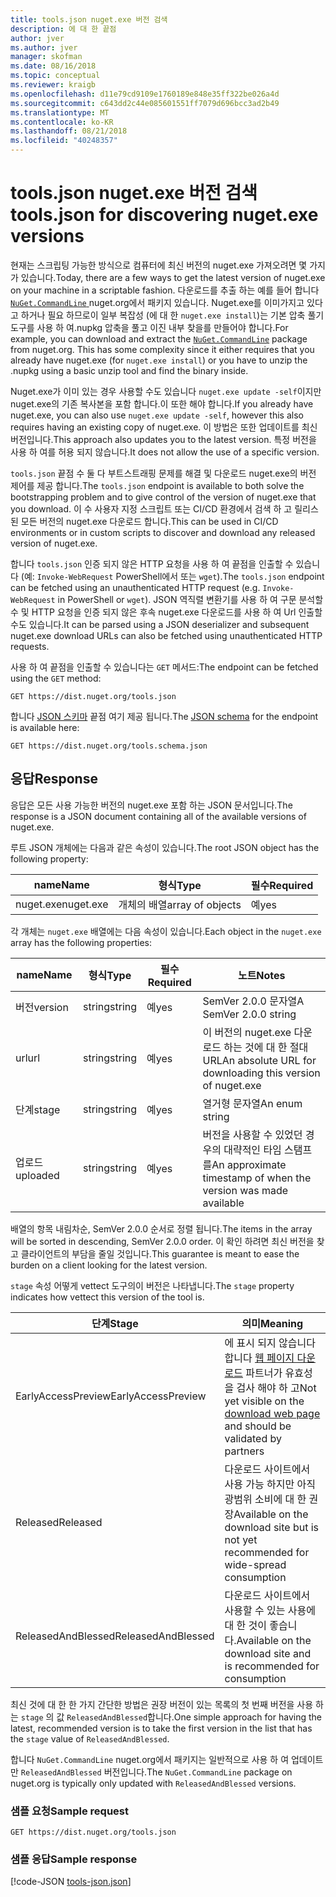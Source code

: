 ```yaml
---
title: tools.json nuget.exe 버전 검색
description: 에 대 한 끝점
author: jver
ms.author: jver
manager: skofman
ms.date: 08/16/2018
ms.topic: conceptual
ms.reviewer: kraigb
ms.openlocfilehash: d11e79cd9109e1760189e848e35ff322be026a4d
ms.sourcegitcommit: c643dd2c44e085601551ff7079d696bcc3ad2b49
ms.translationtype: MT
ms.contentlocale: ko-KR
ms.lasthandoff: 08/21/2018
ms.locfileid: "40248357"
---
```

# <a name="toolsjson-for-discovering-nugetexe-versions"></a><span data-ttu-id="bf8b1-103">tools.json nuget.exe 버전 검색</span><span class="sxs-lookup"><span data-stu-id="bf8b1-103">tools.json for discovering nuget.exe versions</span></span>

<span data-ttu-id="bf8b1-104">현재는 스크립팅 가능한 방식으로 컴퓨터에 최신 버전의 nuget.exe 가져오려면 몇 가지가 있습니다.</span><span class="sxs-lookup"><span data-stu-id="bf8b1-104">Today, there are a few ways to get the latest version of nuget.exe on your machine in a scriptable fashion.</span></span> <span data-ttu-id="bf8b1-105">다운로드를 추출 하는 예를 들어 합니다 [ `NuGet.CommandLine` ](https://www.nuget.org/packages/NuGet.CommandLine/) nuget.org에서 패키지 있습니다. Nuget.exe를 이미가지고 있다고 하거나 필요 하므로이 일부 복잡성 (에 대 한 `nuget.exe install`)는 기본 압축 풀기 도구를 사용 하 여.nupkg 압축을 풀고 이진 내부 찾을를 만들어야 합니다.</span><span class="sxs-lookup"><span data-stu-id="bf8b1-105">For example, you can download and extract the [`NuGet.CommandLine`](https://www.nuget.org/packages/NuGet.CommandLine/) package from nuget.org. This has some complexity since it either requires that you already have nuget.exe (for `nuget.exe install`) or you have to unzip the .nupkg using a basic unzip tool and find the binary inside.</span></span>

<span data-ttu-id="bf8b1-106">Nuget.exe가 이미 있는 경우 사용할 수도 있습니다 `nuget.exe update -self`이지만 nuget.exe의 기존 복사본을 포함 합니다.이 또한 해야 합니다.</span><span class="sxs-lookup"><span data-stu-id="bf8b1-106">If you already have nuget.exe, you can also use `nuget.exe update -self`, however this also requires having an existing copy of nuget.exe.</span></span> <span data-ttu-id="bf8b1-107">이 방법은 또한 업데이트를 최신 버전입니다.</span><span class="sxs-lookup"><span data-stu-id="bf8b1-107">This approach also updates you to the latest version.</span></span> <span data-ttu-id="bf8b1-108">특정 버전을 사용 하 여를 허용 되지 않습니다.</span><span class="sxs-lookup"><span data-stu-id="bf8b1-108">It does not allow the use of a specific version.</span></span>

<span data-ttu-id="bf8b1-109">`tools.json` 끝점 수 둘 다 부트스트래핑 문제를 해결 및 다운로드 nuget.exe의 버전 제어를 제공 합니다.</span><span class="sxs-lookup"><span data-stu-id="bf8b1-109">The `tools.json` endpoint is available to both solve the bootstrapping problem and to give control of the version of nuget.exe that you download.</span></span> <span data-ttu-id="bf8b1-110">이 수 사용자 지정 스크립트 또는 CI/CD 환경에서 검색 하 고 릴리스된 모든 버전의 nuget.exe 다운로드 합니다.</span><span class="sxs-lookup"><span data-stu-id="bf8b1-110">This can be used in CI/CD environments or in custom scripts to discover and download any released version of nuget.exe.</span></span>

<span data-ttu-id="bf8b1-111">합니다 `tools.json` 인증 되지 않은 HTTP 요청을 사용 하 여 끝점을 인출할 수 있습니다 (예: `Invoke-WebRequest` PowerShell에서 또는 `wget`).</span><span class="sxs-lookup"><span data-stu-id="bf8b1-111">The `tools.json` endpoint can be fetched using an unauthenticated HTTP request (e.g. `Invoke-WebRequest` in PowerShell or `wget`).</span></span> <span data-ttu-id="bf8b1-112">JSON 역직렬 변환기를 사용 하 여 구문 분석할 수 및 HTTP 요청을 인증 되지 않은 후속 nuget.exe 다운로드를 사용 하 여 Url 인출할 수도 있습니다.</span><span class="sxs-lookup"><span data-stu-id="bf8b1-112">It can be parsed using a JSON deserializer and subsequent nuget.exe download URLs can also be fetched using unauthenticated HTTP requests.</span></span>

<span data-ttu-id="bf8b1-113">사용 하 여 끝점을 인출할 수 있습니다는 `GET` 메서드:</span><span class="sxs-lookup"><span data-stu-id="bf8b1-113">The endpoint can be fetched using the `GET` method:</span></span>

    GET https://dist.nuget.org/tools.json

<span data-ttu-id="bf8b1-114">합니다 [JSON 스키마](http://json-schema.org/) 끝점 여기 제공 됩니다.</span><span class="sxs-lookup"><span data-stu-id="bf8b1-114">The [JSON schema](http://json-schema.org/) for the endpoint is available here:</span></span>

    GET https://dist.nuget.org/tools.schema.json

## <a name="response"></a><span data-ttu-id="bf8b1-115">응답</span><span class="sxs-lookup"><span data-stu-id="bf8b1-115">Response</span></span>

<span data-ttu-id="bf8b1-116">응답은 모든 사용 가능한 버전의 nuget.exe 포함 하는 JSON 문서입니다.</span><span class="sxs-lookup"><span data-stu-id="bf8b1-116">The response is a JSON document containing all of the available versions of nuget.exe.</span></span>

<span data-ttu-id="bf8b1-117">루트 JSON 개체에는 다음과 같은 속성이 있습니다.</span><span class="sxs-lookup"><span data-stu-id="bf8b1-117">The root JSON object has the following property:</span></span>

<span data-ttu-id="bf8b1-118">name</span><span class="sxs-lookup"><span data-stu-id="bf8b1-118">Name</span></span>      | <span data-ttu-id="bf8b1-119">형식</span><span class="sxs-lookup"><span data-stu-id="bf8b1-119">Type</span></span>             | <span data-ttu-id="bf8b1-120">필수</span><span class="sxs-lookup"><span data-stu-id="bf8b1-120">Required</span></span>
--------- | ---------------- | --------
<span data-ttu-id="bf8b1-121">nuget.exe</span><span class="sxs-lookup"><span data-stu-id="bf8b1-121">nuget.exe</span></span> | <span data-ttu-id="bf8b1-122">개체의 배열</span><span class="sxs-lookup"><span data-stu-id="bf8b1-122">array of objects</span></span> | <span data-ttu-id="bf8b1-123">예</span><span class="sxs-lookup"><span data-stu-id="bf8b1-123">yes</span></span>

<span data-ttu-id="bf8b1-124">각 개체는 `nuget.exe` 배열에는 다음 속성이 있습니다.</span><span class="sxs-lookup"><span data-stu-id="bf8b1-124">Each object in the `nuget.exe` array has the following properties:</span></span>

<span data-ttu-id="bf8b1-125">name</span><span class="sxs-lookup"><span data-stu-id="bf8b1-125">Name</span></span>     | <span data-ttu-id="bf8b1-126">형식</span><span class="sxs-lookup"><span data-stu-id="bf8b1-126">Type</span></span>   | <span data-ttu-id="bf8b1-127">필수</span><span class="sxs-lookup"><span data-stu-id="bf8b1-127">Required</span></span> | <span data-ttu-id="bf8b1-128">노트</span><span class="sxs-lookup"><span data-stu-id="bf8b1-128">Notes</span></span>
-------- | ------ | -------- | -----
<span data-ttu-id="bf8b1-129">버전</span><span class="sxs-lookup"><span data-stu-id="bf8b1-129">version</span></span>  | <span data-ttu-id="bf8b1-130">string</span><span class="sxs-lookup"><span data-stu-id="bf8b1-130">string</span></span> | <span data-ttu-id="bf8b1-131">예</span><span class="sxs-lookup"><span data-stu-id="bf8b1-131">yes</span></span>      | <span data-ttu-id="bf8b1-132">SemVer 2.0.0 문자열</span><span class="sxs-lookup"><span data-stu-id="bf8b1-132">A SemVer 2.0.0 string</span></span>
<span data-ttu-id="bf8b1-133">url</span><span class="sxs-lookup"><span data-stu-id="bf8b1-133">url</span></span>      | <span data-ttu-id="bf8b1-134">string</span><span class="sxs-lookup"><span data-stu-id="bf8b1-134">string</span></span> | <span data-ttu-id="bf8b1-135">예</span><span class="sxs-lookup"><span data-stu-id="bf8b1-135">yes</span></span>      | <span data-ttu-id="bf8b1-136">이 버전의 nuget.exe 다운로드 하는 것에 대 한 절대 URL</span><span class="sxs-lookup"><span data-stu-id="bf8b1-136">An absolute URL for downloading this version of nuget.exe</span></span>
<span data-ttu-id="bf8b1-137">단계</span><span class="sxs-lookup"><span data-stu-id="bf8b1-137">stage</span></span>    | <span data-ttu-id="bf8b1-138">string</span><span class="sxs-lookup"><span data-stu-id="bf8b1-138">string</span></span> | <span data-ttu-id="bf8b1-139">예</span><span class="sxs-lookup"><span data-stu-id="bf8b1-139">yes</span></span>      | <span data-ttu-id="bf8b1-140">열거형 문자열</span><span class="sxs-lookup"><span data-stu-id="bf8b1-140">An enum string</span></span>
<span data-ttu-id="bf8b1-141">업로드</span><span class="sxs-lookup"><span data-stu-id="bf8b1-141">uploaded</span></span> | <span data-ttu-id="bf8b1-142">string</span><span class="sxs-lookup"><span data-stu-id="bf8b1-142">string</span></span> | <span data-ttu-id="bf8b1-143">예</span><span class="sxs-lookup"><span data-stu-id="bf8b1-143">yes</span></span>      | <span data-ttu-id="bf8b1-144">버전을 사용할 수 있었던 경우의 대략적인 타임 스탬프를</span><span class="sxs-lookup"><span data-stu-id="bf8b1-144">An approximate timestamp of when the version was made available</span></span>

<span data-ttu-id="bf8b1-145">배열의 항목 내림차순, SemVer 2.0.0 순서로 정렬 됩니다.</span><span class="sxs-lookup"><span data-stu-id="bf8b1-145">The items in the array will be sorted in descending, SemVer 2.0.0 order.</span></span> <span data-ttu-id="bf8b1-146">이 확인 하려면 최신 버전을 찾고 클라이언트의 부담을 줄일 것입니다.</span><span class="sxs-lookup"><span data-stu-id="bf8b1-146">This guarantee is meant to ease the burden on a client looking for the latest version.</span></span> 

<span data-ttu-id="bf8b1-147">`stage` 속성 어떻게 vettect 도구의이 버전은 나타냅니다.</span><span class="sxs-lookup"><span data-stu-id="bf8b1-147">The `stage` property indicates how vettect this version of the tool is.</span></span> 

<span data-ttu-id="bf8b1-148">단계</span><span class="sxs-lookup"><span data-stu-id="bf8b1-148">Stage</span></span>              | <span data-ttu-id="bf8b1-149">의미</span><span class="sxs-lookup"><span data-stu-id="bf8b1-149">Meaning</span></span>
------------------ | ------
<span data-ttu-id="bf8b1-150">EarlyAccessPreview</span><span class="sxs-lookup"><span data-stu-id="bf8b1-150">EarlyAccessPreview</span></span> | <span data-ttu-id="bf8b1-151">에 표시 되지 않습니다 합니다 [웹 페이지 다운로드](https://www.nuget.org/downloads) 파트너가 유효성을 검사 해야 하 고</span><span class="sxs-lookup"><span data-stu-id="bf8b1-151">Not yet visible on the [download web page](https://www.nuget.org/downloads) and should be validated by partners</span></span>
<span data-ttu-id="bf8b1-152">Released</span><span class="sxs-lookup"><span data-stu-id="bf8b1-152">Released</span></span>           | <span data-ttu-id="bf8b1-153">다운로드 사이트에서 사용 가능 하지만 아직 광범위 소비에 대 한 권장</span><span class="sxs-lookup"><span data-stu-id="bf8b1-153">Available on the download site but is not yet recommended for wide-spread consumption</span></span>
<span data-ttu-id="bf8b1-154">ReleasedAndBlessed</span><span class="sxs-lookup"><span data-stu-id="bf8b1-154">ReleasedAndBlessed</span></span> | <span data-ttu-id="bf8b1-155">다운로드 사이트에서 사용할 수 있는 사용에 대 한 것이 좋습니다.</span><span class="sxs-lookup"><span data-stu-id="bf8b1-155">Available on the download site and is recommended for consumption</span></span>

<span data-ttu-id="bf8b1-156">최신 것에 대 한 한 가지 간단한 방법은 권장 버전이 있는 목록의 첫 번째 버전을 사용 하는 `stage` 의 값 `ReleasedAndBlessed`합니다.</span><span class="sxs-lookup"><span data-stu-id="bf8b1-156">One simple approach for having the latest, recommended version is to take the first version in the list that has the `stage` value of `ReleasedAndBlessed`.</span></span>

<span data-ttu-id="bf8b1-157">합니다 `NuGet.CommandLine` nuget.org에서 패키지는 일반적으로 사용 하 여 업데이트만 `ReleasedAndBlessed` 버전입니다.</span><span class="sxs-lookup"><span data-stu-id="bf8b1-157">The `NuGet.CommandLine` package on nuget.org is typically only updated with `ReleasedAndBlessed` versions.</span></span>

### <a name="sample-request"></a><span data-ttu-id="bf8b1-158">샘플 요청</span><span class="sxs-lookup"><span data-stu-id="bf8b1-158">Sample request</span></span>

    GET https://dist.nuget.org/tools.json

### <a name="sample-response"></a><span data-ttu-id="bf8b1-159">샘플 응답</span><span class="sxs-lookup"><span data-stu-id="bf8b1-159">Sample response</span></span>

[!code-JSON [tools-json.json](./_data/tools-json.json)]
